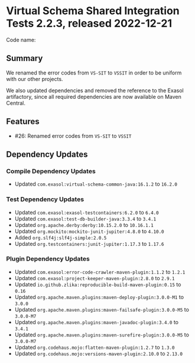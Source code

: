 # Virtual Schema Shared Integration Tests 2.2.3, released 2022-12-21

Code name:

## Summary

We renamed the error codes from `VS-SIT` to `VSSIT` in order to be uniform with our other projects.

We also updated dependencies and removed the reference to the Exasol artifactory, since all required dependencies are now available on Maven Central.

## Features

* #26: Renamed error codes from `VS-SIT` to `VSSIT`

## Dependency Updates

### Compile Dependency Updates

* Updated `com.exasol:virtual-schema-common-java:16.1.2` to `16.2.0`

### Test Dependency Updates

* Updated `com.exasol:exasol-testcontainers:6.2.0` to `6.4.0`
* Updated `com.exasol:test-db-builder-java:3.3.4` to `3.4.1`
* Updated `org.apache.derby:derby:10.15.2.0` to `10.16.1.1`
* Updated `org.mockito:mockito-junit-jupiter:4.8.0` to `4.10.0`
* Added `org.slf4j:slf4j-simple:2.0.5`
* Updated `org.testcontainers:junit-jupiter:1.17.3` to `1.17.6`

### Plugin Dependency Updates

* Updated `com.exasol:error-code-crawler-maven-plugin:1.1.2` to `1.2.1`
* Updated `com.exasol:project-keeper-maven-plugin:2.8.0` to `2.9.1`
* Updated `io.github.zlika:reproducible-build-maven-plugin:0.15` to `0.16`
* Updated `org.apache.maven.plugins:maven-deploy-plugin:3.0.0-M1` to `3.0.0`
* Updated `org.apache.maven.plugins:maven-failsafe-plugin:3.0.0-M5` to `3.0.0-M7`
* Updated `org.apache.maven.plugins:maven-javadoc-plugin:3.4.0` to `3.4.1`
* Updated `org.apache.maven.plugins:maven-surefire-plugin:3.0.0-M5` to `3.0.0-M7`
* Updated `org.codehaus.mojo:flatten-maven-plugin:1.2.7` to `1.3.0`
* Updated `org.codehaus.mojo:versions-maven-plugin:2.10.0` to `2.13.0`

